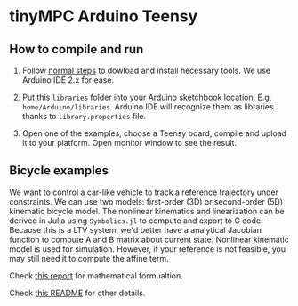 # tinyMPC Arduino Teensy

## How to compile and run

1. Follow [normal steps](https://www.pjrc.com/teensy/first_use.html) to dowload
and install necessary tools. We use Arduino IDE 2.x for ease.

2. Put this `libraries` folder into your Arduino sketchbook location.
E.g, `home/Arduino/libraries`. Arduino IDE will recognize them as libraries
thanks to `library.properties` file.

3. Open one of the examples, choose a Teensy board, compile and upload it to
your platform. Open monitor window to see the result.

## Bicycle examples

We want to control a car-like vehicle to track a reference trajectory under
constraints. We can use two models: first-order (3D) or second-order (5D)
kinematic bicycle model. The nonlinear kinematics and linearization can be
derived in Julia using `Symbolics.jl` to compute and export to C code. Because
this is a LTV system, we'd better have a analytical Jacobian function to compute
A and B matrix about current state. Nonlinear kinematic model is used for
simulation. However, if your reference is not feasible, you may still need it to
compute the affine term.

Check [this report](../tinyMPC_Report.pdf) for mathematical formualtion.

Check [this README](../c/README.md) for other details.
